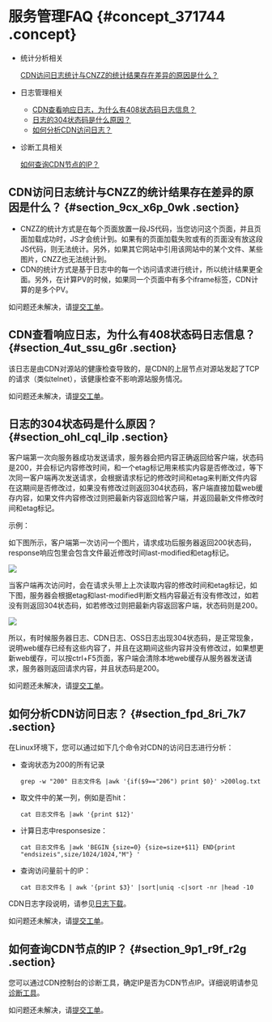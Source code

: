 # 服务管理FAQ {#concept_371744 .concept}

-   统计分析相关

    [CDN访问日志统计与CNZZ的统计结果存在差异的原因是什么？](#section_9cx_x6p_0wk)

-   日志管理相关
    -   [CDN查看响应日志，为什么有408状态码日志信息？](#section_4ut_ssu_g6r)
    -   [日志的304状态码是什么原因？](#section_ohl_cql_ilp)
    -   [如何分析CDN访问日志？](#section_fpd_8ri_7k7)
-   诊断工具相关

    [如何查询CDN节点的IP？](#section_9p1_r9f_r2g)


## CDN访问日志统计与CNZZ的统计结果存在差异的原因是什么？ {#section_9cx_x6p_0wk .section}

-   CNZZ的统计方式是在每个页面放置一段JS代码，当您访问这个页面，并且页面加载成功时，JS才会统计到。如果有的页面加载失败或有的页面没有放这段JS代码，则无法统计。另外，如果其它网站中引用该网站中的某个文件、某些图片，CNZZ也无法统计到。
-   CDN的统计方式是基于日志中的每一个访问请求进行统计，所以统计结果更全面。另外，在计算PV的时候，如果同一个页面中有多个iframe标签，CDN计算的是多个PV。

如问题还未解决，请[提交工单](https://selfservice.console.aliyun.com/ticket/createIndex)。

## CDN查看响应日志，为什么有408状态码日志信息？ {#section_4ut_ssu_g6r .section}

该日志是由CDN对源站的健康检查导致的，是CDN的上层节点对源站发起了TCP的请求（类似telnet），该健康检查不影响源站服务情况。

如问题还未解决，请[提交工单](https://selfservice.console.aliyun.com/ticket/createIndex)。

## 日志的304状态码是什么原因？ {#section_ohl_cql_ilp .section}

客户端第一次向服务器成功发送请求，服务器会把内容正确返回给客户端，状态码是200，并会标记内容修改时间，和一个etag标记用来核实内容是否修改过，等下次同一客户端再次发送请求，会根据请求标记的修改时间和etag来判断文件内容在这期间是否修改过，如果没有修改过则返回304状态码，客户端直接加载web缓存内容，如果文件内容修改过则把最新内容返回给客户端，并返回最新文件修改时间和etag标记。

示例：

如下图所示，客户端第一次访问一个图片，请求成功后服务器返回200状态码，response响应包里会包含文件最近修改时间last-modified和etag标记。

![](http://static-aliyun-doc.oss-cn-hangzhou.aliyuncs.com/assets/img/314939/156653574848445_zh-CN.png)

当客户端再次访问时，会在请求头带上上次读取内容的修改时间和etag标记，如下图，服务器会根据etag和last-modified判断文档内容最近有没有修改过，如若没有则返回304状态码，如若修改过则把最新内容返回客户端，状态码则是200。

![](http://static-aliyun-doc.oss-cn-hangzhou.aliyuncs.com/assets/img/314939/156653574848446_zh-CN.png)

所以，有时候服务器日志、CDN日志、OSS日志出现304状态码，是正常现象，说明web缓存已经有这些内容了，并且在这期间这些内容并没有修改过，如果想更新web缓存，可以按ctrl+F5页面，客户端会清除本地web缓存从服务器发送请求，服务器则返回请求内容，并且状态码是200。

如问题还未解决，请[提交工单](https://workorder-intl.console.aliyun.com/?spm=5176.2020520001.aliyun_topbar.18.dbd44bd3e4f845#/ticket/createIndex)。

## 如何分析CDN访问日志？ {#section_fpd_8ri_7k7 .section}

在Linux环境下，您可以通过如下几个命令对CDN的访问日志进行分析：

-   查询状态为200的所有记录

     `grep -w "200" 日志文件名 |awk '{if($9=="206") print $0}' >200log.txt`

-   取文件中的某一列，例如是否hit：

     `cat 日志文件名 |awk '{print $12}'`

-   计算日志中responsesize：

     `cat 日志文件名 |awk 'BEGIN {size=0} {size=size+$11} END{print "endsizeis",size/1024/1024,"M"} '`

-   查询访问量前十的IP：

     `cat 日志文件名 | awk '{print $3}' |sort|uniq -c|sort -nr |head -10`


CDN日志字段说明，请参见[日志下载](intl.zh-CN/服务管理/日志管理/日志下载.md#)。

如问题还未解决，请[提交工单](https://workorder-intl.console.aliyun.com/?spm=5176.2020520001.aliyun_topbar.18.dbd44bd3e4f845#/ticket/createIndex)。

## 如何查询CDN节点的IP？ {#section_9p1_r9f_r2g .section}

您可以通过CDN控制台的诊断工具，确定IP是否为CDN节点IP。详细说明请参见[诊断工具](intl.zh-CN/服务管理/诊断工具.md#)。

如问题还未解决，请[提交工单](https://workorder-intl.console.aliyun.com/?spm=5176.2020520001.aliyun_topbar.18.dbd44bd3e4f845#/ticket/createIndex)。

